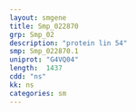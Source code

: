 ```yaml
---
layout: smgene
title: Smp_022870
grp: Smp_02
description: "protein lin 54"
smp: Smp_022870.1
uniprot: "G4VQ04"
length:  1437
cdd: "ns"
kk: ns
categories: sm
---
```

